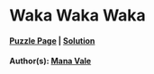 # Waka Waka Waka

#### [Puzzle Page](1.2-p.pdf) | [Solution](1.2.pdf)
#### Author(s): [Mana Vale](../../../../search.html?q=Mana+Vale)

